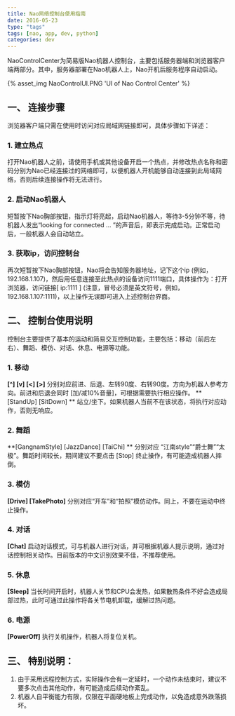 ```yaml
---
title: Nao网络控制台使用指南
date: 2016-05-23
type: "tags"
tags: [nao, app, dev, python]
categories: dev
---
```


NaoControlCenter为简易版Nao机器人控制台，主要包括服务器端和浏览器客户端两部分。其中，服务器部署在Nao机器人上，Nao开机后服务程序自动启动。

{% asset_img NaoControlUI.PNG 'UI of Nao Control Center' %}

<!--more-->

## **一、 连接步骤**
浏览器客户端只需在使用时访问对应局域网链接即可，具体步骤如下详述：

### 1.	**建立热点**
打开Nao机器人之前，请使用手机或其他设备开启一个热点，并修改热点名称和密码分别为Nao已经连接过的网络即可，以便机器人开机能够自动连接到此局域网络，否则后续连接操作将无法进行。 

### 2.	**启动Nao机器人**
短暂按下Nao胸部按钮，指示灯将亮起，启动Nao机器人，等待3-5分钟不等，待机器人发出“looking for connected … ”的声音后，即表示完成启动。正常启动后，一般机器人会自动站立。

### 3.	**获取ip，访问控制台**
再次短暂按下Nao胸部按钮，Nao将会告知服务器地址，记下这个ip (例如，192.168.1.107)，然后用任意连接至此热点的设备访问1111端口，具体操作为：打开浏览器，访问链接[ ip:1111 ] (注意，冒号必须是英文符号，例如，192.168.1.107:1111)，以上操作无误即可进入上述控制台界面。
                       

## **二、 控制台使用说明**
控制台主要提供了基本的运动和简易交互控制功能，主要包括：移动（前后左右）、舞蹈、模仿、对话、休息、电源等功能。

### 1. 移动
**[^] [v] [<] [>]**
分别对应前进、后退、左转90度、右转90度。方向为机器人参考方向。前进和后退会同时 [加/减10%音量]，可根据需要执行相应操作。
**[StandUp] [SitDown]  **
站立/坐下。如果机器人当前不在该状态，将执行对应动作，否则无响应。

### 2. 舞蹈
**[GangnamStyle] [JazzDance] [TaiChi]  **
分别对应 “江南style”“爵士舞”“太极”。舞蹈时间较长，期间建议不要点击 [Stop] 终止操作，有可能造成机器人摔倒。

### 3. 模仿
**[Drive] [TakePhoto]**
分别对应“开车”和“拍照”模仿动作。同上，不要在运动中终止操作。

### 4. 对话
**[Chat]**
启动对话模式，可与机器人进行对话，并可根据机器人提示说明，通过对话控制相关动作。目前版本的中文识别效果不佳，不推荐使用。

### 5.	休息
**[Sleep]**
当长时间开启时，机器人关节和CPU会发热，如果散热条件不好会造成局部过热，此时可通过此操作将各关节电机卸载，缓解过热问题。

### 6.	电源
**[PowerOff]**
执行关机操作，机器人将复位关机。

## **三、 特别说明：**
1. 由于采用远程控制方式，实际操作会有一定延时，一个动作未结束时，建议不要多次点击其他动作，有可能造成后续动作紊乱。
2. 机器人自平衡能力有限，仅限在平面硬地板上完成动作，以免造成意外跌落损坏。

